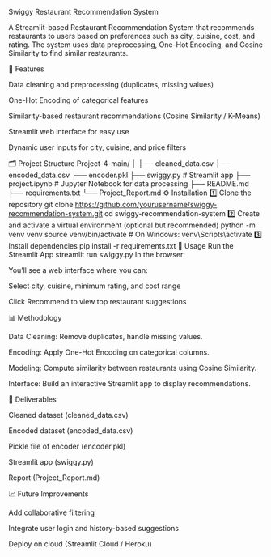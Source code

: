 Swiggy Restaurant Recommendation System

A Streamlit-based Restaurant Recommendation System that recommends restaurants to users based on preferences such as city, cuisine, cost, and rating. The system uses data preprocessing, One-Hot Encoding, and Cosine Similarity to find similar restaurants.

🧠 Features

Data cleaning and preprocessing (duplicates, missing values)

One-Hot Encoding of categorical features

Similarity-based restaurant recommendations (Cosine Similarity / K-Means)

Streamlit web interface for easy use

Dynamic user inputs for city, cuisine, and price filters

🗂️ Project Structure
Project-4-main/
│
├── cleaned_data.csv
├── encoded_data.csv
├── encoder.pkl
├── swiggy.py                  # Streamlit app
├── project.ipynb              # Jupyter Notebook for data processing
├── README.md
├── requirements.txt
└── Project_Report.md
⚙️ Installation
1️⃣ Clone the repository
git clone https://github.com/yourusername/swiggy-recommendation-system.git
cd swiggy-recommendation-system
2️⃣ Create and activate a virtual environment (optional but recommended)
python -m venv venv
source venv/bin/activate   # On Windows: venv\Scripts\activate
3️⃣ Install dependencies
pip install -r requirements.txt
🚀 Usage
Run the Streamlit App
streamlit run swiggy.py
In the browser:

You’ll see a web interface where you can:

Select city, cuisine, minimum rating, and cost range

Click Recommend to view top restaurant suggestions

📊 Methodology

Data Cleaning: Remove duplicates, handle missing values.

Encoding: Apply One-Hot Encoding on categorical columns.

Modeling: Compute similarity between restaurants using Cosine Similarity.

Interface: Build an interactive Streamlit app to display recommendations.

🧾 Deliverables

Cleaned dataset (cleaned_data.csv)

Encoded dataset (encoded_data.csv)

Pickle file of encoder (encoder.pkl)

Streamlit app (swiggy.py)

Report (Project_Report.md)

📈 Future Improvements

Add collaborative filtering

Integrate user login and history-based suggestions

Deploy on cloud (Streamlit Cloud / Heroku)

